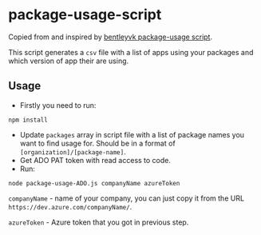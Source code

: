# package-usage-script

Copied from and inspired by [bentleyvk package-usage script](https://github.com/bentleyvk/package-usage).

This script generates a `csv` file with a list of apps using your packages and which version of app their are using.

## Usage

- Firstly you need to run:
```
npm install
```

- Update `packages` array in script file with a list of package names you want to find usage for. Should be in a format of `[organization]/[package-name]`.
- Get ADO PAT token with read access to code.
- Run:
```
node package-usage-ADO.js companyName azureToken
```

`companyName` - name of your company, you can just copy it from the URL `https://dev.azure.com/companyName/`.

`azureToken` - Azure token that you got in previous step.
